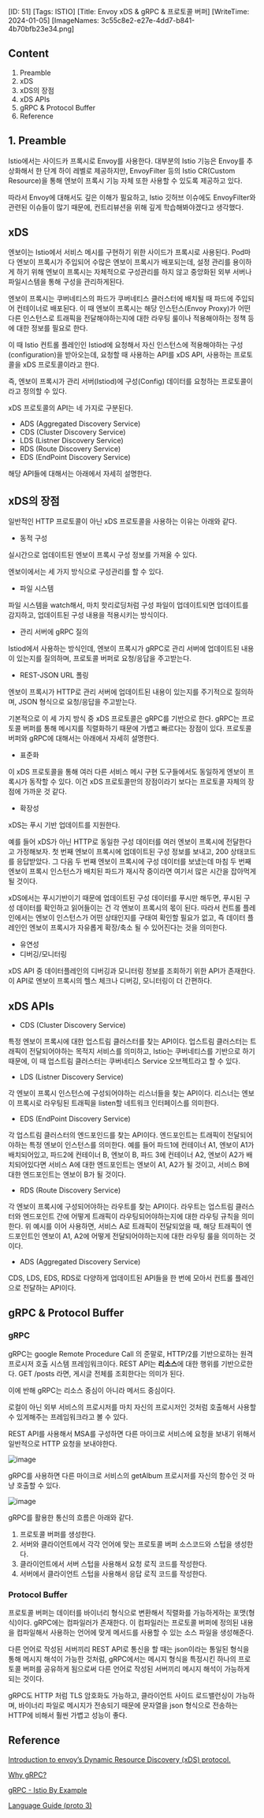 [ID: 51]
[Tags: ISTIO]
[Title: Envoy xDS & gRPC & 프로토콜 버퍼]
[WriteTime: 2024-01-05]
[ImageNames: 3c55c8e2-e27e-4dd7-b841-4b70bfb23e34.png]


## Content

1. Preamble
2. xDS
3. xDS의 장점
4. xDS APIs
5. gRPC & Protocol Buffer
6. Reference

## 1. Preamble


Istio에서는 사이드카 프록시로 Envoy를 사용한다. 대부분의 Istio 기능은 Envoy를 추상화해서 한 단계 하이 레벨로 제공하지만, EnvoyFilter 등의 Istio CR(Custom Resource)을 통해 엔보이 프록시 기능 자체 또한 사용할 수 있도록 제공하고 있다.

따라서 Envoy에 대해서도 깊은 이해가 필요하고,  Istio 깃허브 이슈에도 EnvoyFilter와 관련된 이슈들이 많기 때문에, 컨트리뷰션을 위해 깊게 학습해봐야겠다고 생각했다.

## xDS


엔보이는 Istio에서 서비스 메시를 구현하기 위한 사이드가 프록시로 사용된다. Pod마다 엔보이 프록시가 주입되어 수많은 엔보이 프록시가 배포되는데, 설정 관리를 용이하게 하기 위해 엔보이 프록시는 자체적으로 구성관리를 하지 않고 중앙화된 외부 서버나 파일시스템을 통해 구성을 관리하게된다.

엔보이 프록시는 쿠버네티스의 파드가 쿠버네티스 클러스터에 배치될 때 파드에 주입되어 컨테이너로 배포된다. 이 때 엔보이 프록시는 해당 인스턴스(Envoy Proxy)가 어떤 다른 인스턴스로 트래픽을 전달해야하는지에 대한 라우팅 룰이나 적용해야하는 정책 등에 대한 정보를 필요로 한다.

이 때 Istio 컨트롤 플레인인 Istiod에 요청해서 자신 인스턴스에 적용해야하는 구성(configuration)을 받아오는데, 요청할 때 사용하는 API를 xDS API, 사용하는 프로토콜을 xDS 프로토콜이라고 한다.

즉, 엔보이 프록시가 관리 서버(Istiod)에 구성(Config) 데이터를 요청하는 프로토콜이라고 정의할 수 있다.

xDS 프로토콜의 API는 네 가지로 구분된다.


- ADS (Aggregated Discovery Service)
- CDS (Cluster Discovery Service)
- LDS (Listner Discovery Service)
- RDS (Route Discovery Service)
- EDS (EndPoint Discovery Service)

해당 API들에 대해서는 아래에서 자세히 설명한다.

## xDS의 장점


일반적인 HTTP 프로토콜이 아닌 xDS 프로토콜을 사용하는 이유는 아래와 같다.


- 동적 구성

실시간으로 업데이트된 엔보이 프록시 구성 정보를 가져올 수 있다. 

엔보이에서는 세 가지 방식으로 구성관리를 할 수 있다.

* 파일 시스템

파일 시스템을 watch해서, 마치 핫리로딩처럼 구성 파일이 업데이트되면 업데이트를 감지하고, 업데이트된 구성 내용을 적용시키는 방식이다.

* 관리 서버에 gRPC 질의

Istiod에서 사용하는 방식인데, 엔보이 프록시가 gRPC로 관리 서버에 업데이트된 내용이 있는지를 질의하며, 프로토콜 버퍼로 요청/응답을 주고받는다.

* REST-JSON URL 폴링

엔보이 프록시가 HTTP로 관리 서버에 업데이트된 내용이 있는지를 주기적으로 질의하며, JSON 형식으로 요청/응답을 주고받는다.

기본적으로 이 세 가지 방식 중 xDS 프로토콜은 gRPC를 기반으로 한다. gRPC는 프로토콜 버퍼를 통해 메시지를 직렬화하기 때문에 가볍고 빠르다는 장점이 있다. 프로토콜 버퍼와 gRPC에 대해서는 아래에서 자세히 설명한다.


- 표준화

이 xDS 프로토콜을 통해 여러 다른 서비스 메시 구현 도구들에서도 동일하게 엔보이 프록시가 동작할 수 있다. 이건 xDS 프로토콜만의 장점이라기 보다는 프로토콜 자체의 장점에 가까운 것 같다.


- 확장성

xDS는 푸시 기반 업데이트를 지원한다. 

예를 들어 xDS가 아닌 HTTP로 동일한 구성 데이터를 여러 엔보이 프록시에 전달한다고 가정해보자. 첫 번째 엔보이 프록시에 업데이트된 구성 정보를 보내고, 200 상태코드를 응답받았다. 그 다음 두 번째 엔보이 프록시에 구성 데이터를 보냈는데 마침 두 번째 엔보이 프록시 인스턴스가 배치된 파드가 재시작 중이라면 여기서 많은 시간을 잡아먹게 될 것이다.

xDS에서는 푸시기반이기 때문에 업데이트된 구성 데이터를 푸시만 해두면, 푸시된 구성 데이터를 확인하고 읽어들이는 건 각 엔보이 프록시의 몫이 된다. 따라서 컨트롤 플레인에서는 엔보이 인스턴스가 어떤 상태인지를 구태여 확인할 필요가 없고, 즉 데이터 플레인인 엔보이 프록시가 자유롭게 확장/축소 될 수 있어진다는 것을 의미한다.


- 유연성
- 디버깅/모니터링

xDS API 중 데이터플레인의 디버깅과 모니터링 정보를 조회하기 위한 API가 존재한다. 이 API로 엔보이 프록시의 헬스 체크나 디버깅, 모니터링이 더 간편하다.

##  xDS APIs

- CDS (Cluster Discovery Service)

특정 엔보이 프록시에 대한 업스트림 클러스터를 찾는 API이다. 업스트림 클러스터는 트래픽이 전달되어야하는 목적지 서비스를 의미하고, Istio는 쿠버네티스를 기반으로 하기 때문에, 이 때 업스트림 클러스터는 쿠버네티스 Service 오브젝트라고 할 수 있다.


- LDS (Listner Discovery Service)

각 엔보이 프록시 인스턴스에 구성되어야하는 리스너들을 찾는 API이다. 리스너는 엔보이 프록시로 라우팅된 트래픽을 listen할 네트워크 인터페이스를 의미한다.


- EDS (EndPoint Discovery Service)

각 업스트림 클러스터의 엔드포인드를 찾는 API이다. 엔드포인트는 트래픽이 전달되어야하는 특정 엔보이 인스턴스를 의미한다. 예를 들어 파드1에 컨테이너 A1, 엔보이 A1가 배치되어있고, 파드2에 컨테이너 B, 엔보이 B, 파드 3에 컨테이너 A2, 엔보이 A2가 배치되어있다면 서비스 A에 대한 엔드포인트는 엔보이 A1, A2가 될 것이고, 서비스 B에 대한 엔드포인트는 엔보이 B가 될 것이다.


- RDS (Route Discovery Service)

각 엔보이 프록시에 구성되어야하는 라우트를 찾는 API이다. 라우트는 업스트림 클러스터와 엔드포인트 간에 어떻게 트래픽이 라우팅되어야하는지에 대한 라우팅 규칙을 의미한다. 위 예시를 이어 사용하면, 서비스 A로 트래픽이 전달되었을 때, 해당 트래픽이 엔드포인트인 엔보이 A1, A2에 어떻게 전달되어야하는지에 대한 라우팅 룰을 의미하는 것이다.


- ADS (Aggregated Discovery Service)

CDS, LDS, EDS, RDS로 다양하게 업데이트된 API들을 한 번에 모아서 컨트롤 플레인으로 전달하는 API이다.

## gRPC & Protocol Buffer


### gRPC


gRPC는 google Remote Procedure Call 의 준말로, HTTP/2를 기반으로하는 원격 프로시저 호출 시스템 프레임워크이다. REST API는 **리소스**에 대한 행위를 기반으로한다. GET /posts 라면, 게시글 전체를 조회한다는 의미가 된다.

이에 반해 gRPC는 리소스 중심이 아니라 메서드 중심이다. 

로컬이 아닌 외부 서비스의 프로시저를 마치 자신의 프로시저인 것처럼 호출해서 사용할 수 있게해주는 프레임워크라고 볼 수 있다.

REST API를 사용해서 MSA를 구성하면 다른 마이크로 서비스에 요청을 보내기 위해서 일반적으로 HTTP 요청을 보내야한다.

![image](https://res.craft.do/user/full/6deb5b3a-d995-5f97-e85b-e7c3c5f9702a/doc/6D8BCBE9-3784-4E2D-BC0D-5EBCA2DBF0F4/BD8CA06D-79E9-4C2E-9ADA-BCC6058A9319_2/1OHdMJvNHAXHipGcU5U1ZAKyFcD5HeX1r5AshF5XeHIz/Image.png)

gRPC를 사용하면 다른 마이크로 서비스의 getAlbum 프로시저를 자신의 함수인 것 마냥 호출할 수 있다.

![image](https://res.craft.do/user/full/6deb5b3a-d995-5f97-e85b-e7c3c5f9702a/doc/6D8BCBE9-3784-4E2D-BC0D-5EBCA2DBF0F4/8C0848EC-6B31-4832-92DC-118ACDF46367_2/t8oQ8THUZk0PsPJHubmgXPwD9BDWuNrjCFBJBMJAHAUz/Image.png)

gRPC를 활용한 통신의 흐름은 아래와 같다.


1. 프로토콜 버퍼를 생성한다. 
2. 서버와 클라이언트에서 각각 언어에 맞는 프로토콜 버퍼 소스코드와 스텁을 생성한다.
3. 클라이언트에서 서버 스텁을 사용해서 요청 로직 코드를 작성한다.
4. 서버에서 클라이언트 스텁을 사용해서 응답 로직 코드를 작성한다.

### Protocol Buffer


프로토콜 버퍼는 데이터를 바이너리 형식으로 변환해서 직렬화를 가능하게하는 포맷(형식)이다. gRPC에는 컴파일러가 존재한다. 이 컴파일러는 프로토콜 버퍼에 정의된 내용을 컴파일해서 사용하는 언어에 맞게 메서드를 사용할 수 있는 소스 파일을 생성해준다.

다른 언어로 작성된 서버끼리 REST API로 통신을 할 때는 json이라는 통일된 형식을 통해 메시지 해석이 가능한 것처럼, gRPC에서는 메시지 형식을 특정시킨 하나의 프로토콜 버퍼를 공유하게 됨으로써 다른 언어로 작성된 서버끼리 메시지 해석이 가능하게 되는 것이다.

gRPC도 HTTP 처럼 TLS 암호화도 가능하고, 클라이언트 사이드 로드밸런싱이 가능하며, 바이너리 파일로 메시지가 전송되기 때문에 문자열을 json 형식으로 전송하는 HTTP에 비해서 훨씬 가볍고 성능이 좋다.

## Reference


[Introduction to envoy’s Dynamic Resource Discovery (xDS) protocol.](https://medium.com/@rajithacharith/introduction-to-envoys-dynamic-resource-discovery-xds-protocol-d340032a63b4)

[Why gRPC?](https://grpc.io/)

[gRPC - Istio By Example](https://istiobyexample.dev/grpc/)

[Language Guide (proto 3)](https://protobuf.dev/programming-guides/proto3/)
